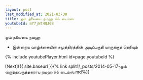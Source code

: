 ```yaml
---
layout: post
last_modified_at: 2021-03-30
title: ஓம் தலையை நமஹ ௧௧ டைம்ஸ்
youtubeId: mY7jWtHQJ68
---
```

 
 
 ஓம் தலையை நமஹ  
 
 -  இன்றைய வாழ்க்கையின் சமுத்திரத்தின் அடிப்பகுதி யாருக்குத் தெரியும் 
 
  
 
  
 
 
 
 
 
 


{% include youtubePlayer.html id=page.youtubeId %}
 
[Next]({{ site.baseurl }}{% link  split1/_posts/2014-05-17-ஓம் வ்ருத்தவருத்தகராய நமஹ ௧௧ டைம்ஸ்.md%})
 
